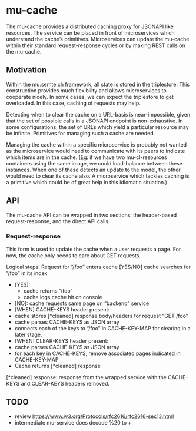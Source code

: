 mu-cache
================

The mu-cache provides a distributed caching proxy for JSONAPI like resources.  The service can be placed in front of microservices which understand the cache’s primitives.  Microservices can update the mu-cache within their standard request-response cycles or by making REST calls on the mu-cache.

Motivation
----------
Within the mu.semte.ch framework, all state is stored in the triplestore.  This construction provides much flexibility and allows microservices to cooperate nicely.  In some cases, we can expect the triplestore to get overloaded.  In this case, caching of requests may help.

Detecting when to clear the cache on a URL-basis is near-impossible, given that the set of possible calls in a JSONAPI endpoint is non-exhaustive.  In some configurations, the set of URLs which yield a particular resource may be infinite.  Primitives for managing such a cache are needed.

Managing the cache within a specific microservice is probably not wanted as the microservice would need to communicate with its peers to indicate which items are in the cache.  (Eg: if we have two mu-cl-resources containers using the same image, we could load-balance between these instances.  When one of these detects an update to the model, the other would need to clear its cache also.  A microservice which tackles caching is a primitive which could be of great help in this idiomatic situation.)


API
---
The mu-cache API can be wrapped in two sections: the header-based request-response, and the direct API calls.

### Request-response
This form is used to update the cache when a user requests a page.  For now, the cache only needs to care about GET requests.

Logical steps:
Request for “/foo” enters cache
[YES/NO] cache searches for “/foo” in its index
 - [YES]: 
   - cache returns “/foo”
   - cache logs cache hit on console
 - [NO]: cache requests same page on “backend” service
 - [WHEN] CACHE-KEYS header present: 
  - cache stores [*cleaned] response body/headers for request “GET /foo”
  - cache parses CACHE-KEYS as JSON array
  - connects each of the keys to “/foo” in CACHE-KEY-MAP for clearing in a later stage.
 - [WHEN] CLEAR-KEYS header present: 
  - cache parses CACHE-KEYS as JSON array
  - for each key in CACHE-KEYS, remove associated pages indicated in CACHE-KEY-MAP
- Cache returns [*cleaned] response

[*cleaned] response: response from the wrapped service with the CACHE-KEYS and CLEAR-KEYS headers removed.

TODO
----
- review https://www.w3.org/Protocols/rfc2616/rfc2616-sec13.html
- intermediate mu-service does decode %20 to + 


